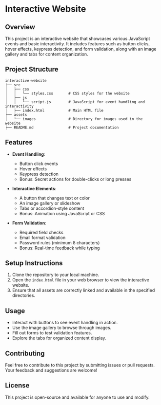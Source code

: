 # Interactive Website

## Overview
This project is an interactive website that showcases various JavaScript events and basic interactivity. It includes features such as button clicks, hover effects, keypress detection, and form validation, along with an image gallery and tabs for content organization.

## Project Structure
```
interactive-website
├── src
│   ├── css
│   │   └── styles.css       # CSS styles for the website
│   ├── js
│   │   └── script.js        # JavaScript for event handling and interactivity
│   ├── index.html           # Main HTML file
├── assets
│   └── images               # Directory for images used in the website
├── README.md                # Project documentation
```

## Features
- **Event Handling**: 
  - Button click events
  - Hover effects
  - Keypress detection
  - Bonus: Secret actions for double-clicks or long presses

- **Interactive Elements**:
  - A button that changes text or color
  - An image gallery or slideshow
  - Tabs or accordion-style content
  - Bonus: Animation using JavaScript or CSS

- **Form Validation**:
  - Required field checks
  - Email format validation
  - Password rules (minimum 8 characters)
  - Bonus: Real-time feedback while typing

## Setup Instructions
1. Clone the repository to your local machine.
2. Open the `index.html` file in your web browser to view the interactive website.
3. Ensure that all assets are correctly linked and available in the specified directories.

## Usage
- Interact with buttons to see event handling in action.
- Use the image gallery to browse through images.
- Fill out forms to test validation features.
- Explore the tabs for organized content display.

## Contributing
Feel free to contribute to this project by submitting issues or pull requests. Your feedback and suggestions are welcome!

## License
This project is open-source and available for anyone to use and modify.